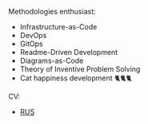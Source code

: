 Methodologies enthusiast:
- Infrastructure-as-Code
- DevOps
- GitOps
- Readme-Driven Development
- Diagrams-as-Code
- Theory of Inventive Problem Solving
- Cat happiness development 🐈🐈🐈

CV:
- [RUS](./CV_RUS.md)
